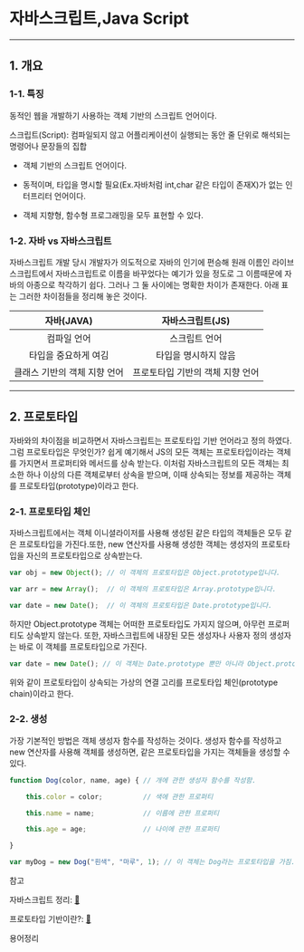 # 자바스크립트,Java Script

****

## 1. 개요

### 1-1. 특징

동적인 웹을 개발하기 사용하는 객체 기반의 스크립트 언어이다.

스크립트(Script): 컴파일되지 않고 어플리케이션이 실행되는 동안 줄 단위로 해석되는 명령어나 문장들의 집합

* 객체 기반의 스크립트 언어이다.

* 동적이며, 타입을 명시할 필요(Ex.자바처럼 int,char 같은 타입이 존재X)가 없는 인터프리터 언어이다.
* 객체 지향형, 함수형 프로그래밍을 모두 표현할 수 있다.



### 1-2. 자바 vs 자바스크립트

 자바스크립트 개발 당시 개발자가 의도적으로 자바의 인기에 편승해 원래 이름인 라이브스크립트에서 자바스크립트로 이름을 바꾸었다는 예기가 있을 정도로 그 이름때문에 자바의 아종으로 착각하기 쉽다. 그러나 그 둘 사이에는 명확한 차이가 존재한다. 아래 표는 그러한 차이점들을 정리해 놓은 것이다.



|          자바(JAVA)          |         자바스크립트(JS)         |
| :--------------------------: | :------------------------------: |
|         컴파일 언어          |          스크립트 언어           |
|     타입을 중요하게 여김     |       타입을 명시하지 않음       |
| 클래스 기반의 객체 지향 언어 | 프로토타입 기반의 객체 지향 언어 |

****

## 2. 프로토타입

자바와의 차이점을 비교하면서 자바스크립트는 프로토타입 기반 언어라고 정의 하였다. 그럼 프로토타입은 무엇인가? 쉽게 예기해서 JS의 모든 객체는 프로토타입이라는 객체를 가지면서 프로퍼티와 메서드를 상속 받는다. 이처럼 자바스크립트의 모든 객체는 최소한 하나 이상의 다른 객체로부터 상속을 받으며, 이때 상속되는 정보를 제공하는 객체를 프로토타입(prototype)이라고 한다.



### 2-1. 프로토타입 체인

자바스크립트에서는 객체 이니셜라이저를 사용해 생성된 같은 타입의 객체들은 모두 같은 프로토타입을 가진다.또한, new 연산자를 사용해 생성한 객체는 생성자의 프로토타입을 자신의 프로토타입으로 상속받는다.

~~~js
var obj = new Object(); // 이 객체의 프로토타입은 Object.prototype입니다.

var arr = new Array();  // 이 객체의 프로토타입은 Array.prototype입니다.

var date = new Date();  // 이 객체의 프로토타입은 Date.prototype입니다.
~~~



하지만 Object.prototype 객체는 어떠한 프로토타입도 가지지 않으며, 아무런 프로퍼티도 상속받지 않는다. 또한, 자바스크립트에 내장된 모든 생성자나 사용자 정의 생성자는 바로 이 객체를 프로토타입으로 가진다.

~~~js
var date = new Date(); // 이 객체는 Date.prototype 뿐만 아니라 Object.prototype도 프로토타입으로 가집니다.
~~~



위와 같이 프로토타입이 상속되는 가상의 연결 고리를 프로토타입 체인(prototype chain)이라고 한다. 



### 2-2. 생성

가장 기본적인 방법은 객체 생성자 함수를 작성하는 것이다. 생성자 함수를 작성하고 new 연산자를 사용해 객체를 생성하면, 같은 프로토타입을 가지는 객체들을 생성할 수 있다.

~~~js
function Dog(color, name, age) { // 개에 관한 생성자 함수를 작성함.

    this.color = color;          // 색에 관한 프로퍼티

    this.name = name;            // 이름에 관한 프로퍼티

    this.age = age;              // 나이에 관한 프로퍼티

}

var myDog = new Dog("흰색", "마루", 1); // 이 객체는 Dog라는 프로토타입을 가짐.
~~~



참고 

자바스크립트 정리: [:bookmark_tabs:](http://tcpschool.com/javascript/intro)

프로토타입 기반이란?: [:bookmark_tabs:](https://medium.com/@bluesh55/javascript-prototype-%EC%9D%B4%ED%95%B4%ED%95%98%EA%B8%B0-f8e67c286b67)



용어정리

